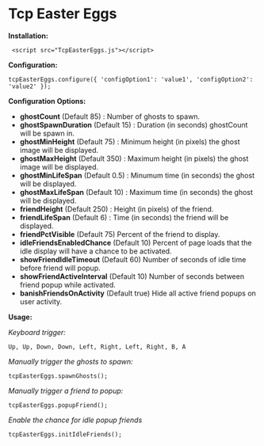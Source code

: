 # Tcp Easter Eggs

**Installation:**

     <script src="TcpEasterEggs.js"></script>

**Configuration:**

    tcpEasterEggs.configure({ 'configOption1': 'value1', 'configOption2': 'value2' });

**Configuration Options:**

 - **ghostCount** (Default 85) : Number of ghosts to spawn.
 - **ghostSpawnDuration** (Default 15) : Duration (in seconds) ghostCount will be spawn in.
 - **ghostMinHeight** (Default 75) : Minimum height (in pixels) the ghost image will be displayed.
 - **ghostMaxHeight** (Default 350) : Maximum height (in pixels) the ghost image will be displayed.
 - **ghostMinLifeSpan** (Default 0.5) : Minumum time (in seconds) the ghost will be displayed.
 - **ghostMaxLifeSpan** (Default 10) : Maximum time (in seconds) the ghost will be displayed.
 - **friendHeight** (Default 250) : Height (in pixels) of the friend.
 - **friendLifeSpan** (Default 6) : Time (in seconds) the friend will be displayed.
 - **friendPctVisible** (Default 75) Percent of the friend to display.
 - **idleFriendsEnabledChance** (Default 10) Percent of page loads that the idle display will have a chance to be activated.
 - **showFriendIdleTimeout** (Default 60) Number of seconds of idle time before friend will popup.
 - **showFriendActiveInterval** (Default 10) Number of seconds between friend popup while activated.
 - **banishFriendsOnActivity** (Default true) Hide all active friend popups on user activity.


**Usage:**

*Keyboard trigger:*

    Up, Up, Down, Down, Left, Right, Left, Right, B, A

*Manually trigger the ghosts to spawn:*

    tcpEasterEggs.spawnGhosts();

*Manually trigger a friend to popup:*

    tcpEasterEggs.popupFriend();
	
*Enable the chance for idle popup friends*

	tcpEasterEggs.initIdleFriends();

